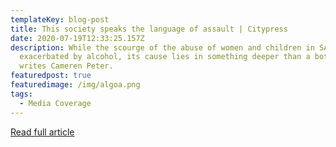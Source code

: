 ```yaml
---
templateKey: blog-post
title: This society speaks the language of assault | Citypress
date: 2020-07-19T12:33:25.157Z
description: While the scourge of the abuse of women and children in SA may be
  exacerbated by alcohol, its cause lies in something deeper than a bottle,
  writes Cameren Peter.
featuredpost: true
featuredimage: /img/algoa.png
tags:
  - Media Coverage
---
```

[Read full article](https://www.news24.com/citypress/news/this-society-speaks-the-language-of-assault-20200719)